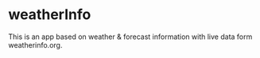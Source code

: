 # weatherInfo
This is an app based on weather &amp; forecast information with live data form weatherinfo.org.
